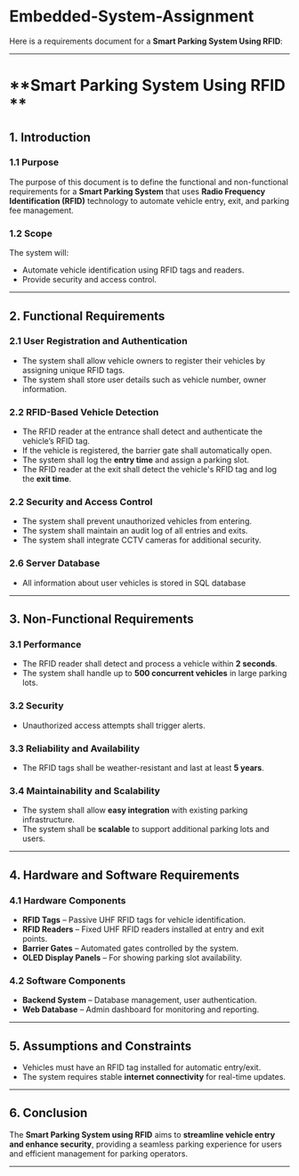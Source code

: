 # Embedded-System-Assignment
Here is a requirements document for a **Smart Parking System Using RFID**:  

---

# **Smart Parking System Using RFID **  

## **1. Introduction**  
### **1.1 Purpose**  
The purpose of this document is to define the functional and non-functional requirements for a **Smart Parking System** that uses **Radio Frequency Identification (RFID)** technology to automate vehicle entry, exit, and parking fee management.  

### **1.2 Scope**  
The system will:  
- Automate vehicle identification using RFID tags and readers.  
- Provide security and access control.  

---

## **2. Functional Requirements**  

### **2.1 User Registration and Authentication**  
- The system shall allow vehicle owners to register their vehicles by assigning unique RFID tags.  
- The system shall store user details such as vehicle number, owner information.  

### **2.2 RFID-Based Vehicle Detection**  
- The RFID reader at the entrance shall detect and authenticate the vehicle’s RFID tag.  
- If the vehicle is registered, the barrier gate shall automatically open.  
- The system shall log the **entry time** and assign a parking slot.  
- The RFID reader at the exit shall detect the vehicle's RFID tag and log the **exit time**.  

### **2.2 Security and Access Control**  
- The system shall prevent unauthorized vehicles from entering.  
- The system shall maintain an audit log of all entries and exits.  
- The system shall integrate CCTV cameras for additional security.  

### **2.6 Server Database**  
- All information about user vehicles is stored in SQL database 

---

## **3. Non-Functional Requirements**  

### **3.1 Performance**  
- The RFID reader shall detect and process a vehicle within **2 seconds**.  
- The system shall handle up to **500 concurrent vehicles** in large parking lots.  

### **3.2 Security**  
- Unauthorized access attempts shall trigger alerts.  

### **3.3 Reliability and Availability**  
- The RFID tags shall be weather-resistant and last at least **5 years**.  

### **3.4 Maintainability and Scalability**  
- The system shall allow **easy integration** with existing parking infrastructure.  
- The system shall be **scalable** to support additional parking lots and users.  

---

## **4. Hardware and Software Requirements**  

### **4.1 Hardware Components**  
- **RFID Tags** – Passive UHF RFID tags for vehicle identification.  
- **RFID Readers** – Fixed UHF RFID readers installed at entry and exit points.  
- **Barrier Gates** – Automated gates controlled by the system.   
- **OLED Display Panels** – For showing parking slot availability.  

### **4.2 Software Components**  
- **Backend System** – Database management, user authentication.
- **Web Database** – Admin dashboard for monitoring and reporting.  

---

## **5. Assumptions and Constraints**  
- Vehicles must have an RFID tag installed for automatic entry/exit.  
- The system requires stable **internet connectivity** for real-time updates.  
---

## **6. Conclusion**  
The **Smart Parking System using RFID** aims to **streamline vehicle entry and enhance security**, providing a seamless parking experience for users and efficient management for parking operators.  

---
